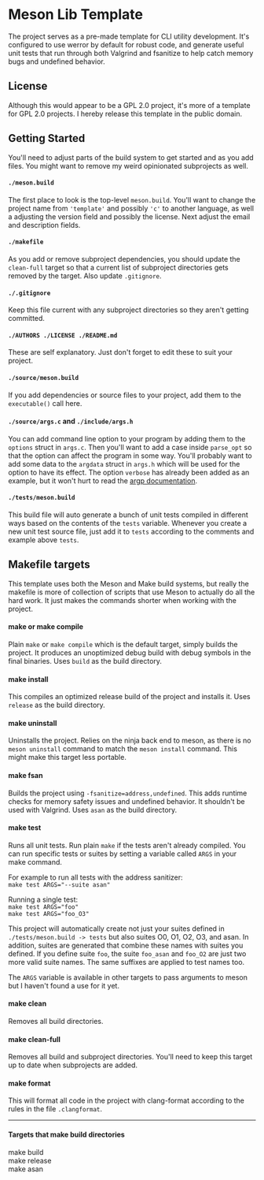 # Meson Lib Template
The project serves as a pre-made template for CLI utility development. It's 
configured to use werror by default for robust code, and generate useful unit
tests that run through both Valgrind and fsanitize to help catch memory bugs and
undefined behavior.

## License
Although this would appear to be a GPL 2.0 project, it's more of a template for
GPL 2.0 projects. I hereby release this template in the public domain.

## Getting Started
You'll need to adjust parts of the build system to get started and as you add
files. You might want to remove my weird opinionated subprojects as well.

#### `./meson.build`
The first place to look is the top-level `meson.build`. You'll want to change
the project name from `'template'` and possibly `'c'` to another language, as
well a adjusting the version field and possibly the license. Next adjust the
email and description fields.

#### `./makefile`
As you add or remove subproject dependencies, you should update the `clean-full`
target so that a current list of subproject directories gets removed by the
target. Also update `.gitignore`.

#### `./.gitignore`
Keep this file current with any subproject directories so they aren't getting
committed.

#### `./AUTHORS ./LICENSE ./README.md`
These are self explanatory. Just don't forget to edit these to suit your 
project.

#### `./source/meson.build`
If you add dependencies or source files to your project, add them to the
`executable()` call here.

#### `./source/args.c` and `./include/args.h`
You can add command line option to your program by adding them to the `options`
struct in `args.c`. Then you'll want to add a case inside `parse_opt` so that
the option can affect the program in some way. You'll probably want to add some
data to the `argdata` struct in `args.h` which will be used for the option to have
its effect. The option `verbose` has already been added as an example, but it
won't hurt to read the [argp
documentation](https://www.gnu.org/software/libc/manual/html_node/Argp.html).

#### `./tests/meson.build`
This build file will auto generate a bunch of unit tests compiled in different
ways based on the contents of the `tests` variable. Whenever you create a new
unit test source file, just add it to `tests` according to the comments and
example above `tests`.

## Makefile targets
This template uses both the Meson and Make build systems, but really the
makefile is more of collection of scripts that use Meson to actually do all the
hard work. It just makes the commands shorter when working with the project.

#### make or make compile
Plain `make` or `make compile` which is the default target, simply builds the
project. It produces an unoptimized debug build with debug symbols in the final
binaries. Uses `build` as the build directory.

#### make install
This compiles an optimized release build of the project and installs it. Uses
`release` as the build directory.

#### make uninstall
Uninstalls the project. Relies on the ninja back end to meson, as there is no
`meson uninstall` command to match the `meson install` command. This might make
this target less portable.

#### make fsan
Builds the project using `-fsanitize=address,undefined`. This adds runtime
checks for memory safety issues and undefined behavior. It shouldn't be used
with Valgrind. Uses `asan` as the
build directory.

#### make test
Runs all unit tests. Run plain `make` if the tests aren't already compiled. You
can run specific tests or suites by setting a variable called `ARGS` in your
make command. 

For example to run all tests with the address sanitizer:  
`make test ARGS="--suite asan"`

Running a single test:  
`make test ARGS="foo"`  
`make test ARGS="foo_O3"`

This project will automatically create not just your suites defined in
`./tests/meson.build -> tests` but also suites O0, O1, O2, O3, and asan. In
addition, suites are generated that combine these names with suites you defined.
If you define suite `foo`, the suite `foo_asan` and `foo_O2` are just two more
valid suite names. The same suffixes are applied to test names too.

The `ARGS` variable is available in other targets to pass arguments to meson but
I haven't found a use for it yet.

#### make clean
Removes all build directories.

#### make clean-full
Removes all build and subproject directories. You'll need to keep this target up
to date when subprojects are added.

#### make format
This will format all code in the project with clang-format according to the
rules in the file `.clangformat`.
 
 ---
 #### Targets that make build directories
 make build  
 make release  
 make asan  

